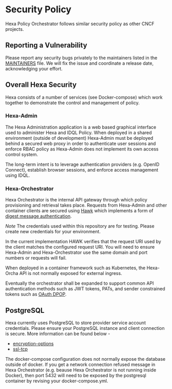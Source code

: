 # Security Policy

Hexa Policy Orchestrator follows similar security policy as other CNCF projects.

## Reporting a Vulnerability

Please report any security bugs privately to the maintainers listed in the [MAINTAINERS](MAINTAINERS.md) file. We will
fix the issue and coordinate a release date, acknowledging your effort.

## Overall Hexa Security

Hexa consists of a number of services (see Docker-compose) which work together to demonstrate the control and management
of policy.

### Hexa-Admin

The Hexa Administration application is a web based graphical interface used to administer Hexa and IDQL Policy. When
deployed in a shared environment (outside of development) Hexa-Admin must be deployed behind a secured web proxy in
order to authenticate user sessions and enforce RBAC policy as Hexa-Admin does not implement its own access control
system.

The long-term intent is to leverage authentication providers (e.g. OpenID Connect), establish browser sessions, and
enforce access management using IDQL.

### Hexa-Orchestrator

Hexa Orchestrator is the internal API gateway through which policy provisioning and retrieval takes place. Requests from
Hexa-Admin and other container clients are secured using [Hawk](https://github.com/mozilla/hawk) which implements a form
of [digest message authentication](https://github.com/mozilla/hawk/blob/main/API.md).

_Note_ The credentials used within this repository are for testing. Please create new credentials for your environment.

In the current implementation HAWK verifies that the request URI used by the client matches the configured request URI.
You will need to ensure Hexa-Admin and Hexa-Orchestrator use the same domain and port numbers or requests will fail.

When deployed in a container framework such as Kubernetes, the Hexa-Orcha API is not normally exposed for external
ingress.

Eventually the orchestrator shall be expanded to support common API authentication methods such as JWT tokens, PATs, and
sender constrained tokens such as [OAuth DPOP](https://datatracker.ietf.org/doc/draft-ietf-oauth-dpop/).

## PostgreSQL

Hexa currently uses PostgreSQL to store provider service account credentials. Please ensure your PostgreSQL instance and
client connection is secure. More information can be found below -

* [encryption-options](https://www.postgresql.org/docs/8.1/encryption-options.html)
* [ssl-tcp](https://www.postgresql.org/docs/current/ssl-tcp.html)

The docker-compose configuration does not normally expose the database outside of docker. If you get a network
connection refused message in Hexa Orchestrator (e.g. beause Hexa Orchestrator is not running inside Docker), then port
5432 will need to be exposed by the postgresql container by revising your docker-compose.yml.
